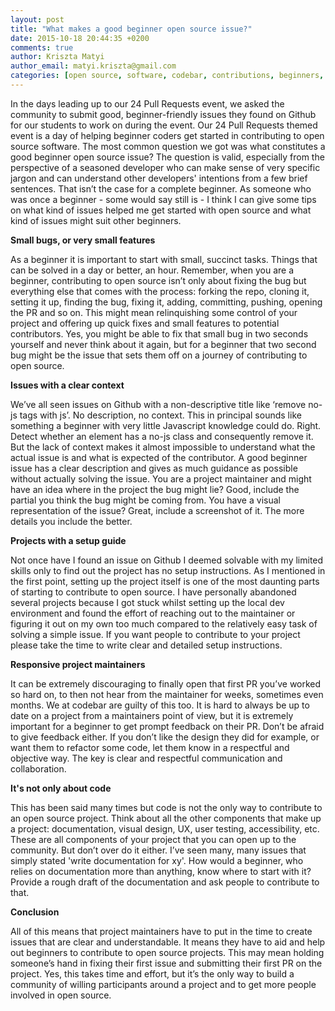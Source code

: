 ```yaml
---
layout: post
title: "What makes a good beginner open source issue?"
date: 2015-10-18 20:44:35 +0200
comments: true
author: Kriszta Matyi
author_email: matyi.kriszta@gmail.com
categories: [open source, software, codebar, contributions, beginners, git, Github]
---
```


In the days leading up to our 24 Pull Requests event, we asked the community to submit good, beginner-friendly issues they found on Github for our students to work on during the event. Our 24 Pull Requests themed event is a day of helping beginner coders get started in contributing to open source software. The most common question we got was what constitutes a good beginner open source issue? The question is valid, especially from the perspective of a seasoned developer who can make sense of very specific jargon and can understand other developers' intentions from a few brief sentences. That isn’t the case for a complete beginner. As someone who was once a beginner - some would say still is - I think I can give some tips on what kind of issues helped me get started with open source and what kind of issues might suit other beginners.

**Small bugs, or very small features**

As a beginner it is important to start with small, succinct tasks. Things that can be solved in a day or better, an hour. Remember, when you are a beginner, contributing to open source isn’t only about fixing the bug but everything else that comes with the process: forking the repo, cloning it, setting it up, finding the bug, fixing it, adding, committing, pushing, opening the PR and so on. This might mean relinquishing some control of your project and offering up quick fixes and small features to potential contributors. Yes, you might be able to fix that small bug in two seconds yourself and never think about it again, but for a beginner that two second bug might be the issue that sets them off on a journey of contributing to open source.

**Issues with a clear context**

We’ve all seen issues on Github with a non-descriptive title like ‘remove no-js tags with js’. No description, no context. This in principal sounds like something a beginner with very little Javascript knowledge could do. Right. Detect whether an element has a no-js class and consequently remove it. But the lack of context makes it almost impossible to understand what the actual issue is and what is expected of the contributor. A good beginner issue has a clear description and gives as much guidance as possible without actually solving the issue. You are a project maintainer and might have an idea where in the project the bug might lie? Good, include the partial you think the bug might be coming from. You have a visual representation of the issue? Great, include a screenshot of it. The more details you include the better.

**Projects with a setup guide**

Not once have I found an issue on Github I deemed solvable with my limited skills only to find out the project has no setup instructions. As I mentioned in the first point, setting up the project itself is one of the most daunting parts of starting to contribute to open source. I have personally abandoned several projects because I got stuck whilst setting up the local dev environment and found the effort of reaching out to the maintainer or figuring it out on my own too much compared to the relatively easy task of solving a simple issue. If you want people to contribute to your project please take the time to write clear and detailed setup instructions.

**Responsive project maintainers**

It can be extremely discouraging to finally open that first PR you’ve worked so hard on, to then not hear from the maintainer for weeks, sometimes even months. We at codebar are guilty of this too. It is hard to always be up to date on a project from a maintainers point of view, but it is extremely important for a beginner to get prompt feedback on their PR. Don’t be afraid to give feedback either. If you don’t like the design they did for example, or want them to refactor some code, let them know in a respectful and objective way. The key is clear and respectful communication and collaboration.

**It's not only about code**

This has been said many times but code is not the only way to contribute to an open source project. Think about all the other components that make up a project: documentation, visual design, UX, user testing, accessibility, etc. These are all components of your project that you can open up to the community. But don’t over do it either. I’ve seen many, many issues that simply stated 'write documentation for xy'. How would a beginner, who relies on documentation more than anything, know where to start with it? Provide a rough draft of the documentation and ask people to contribute to that.

**Conclusion**

All of this means that project maintainers have to put in the time to create issues that are clear and understandable. It means they have to aid and help out beginners to contribute to open source projects. This may mean holding someone’s hand in fixing their first issue and submitting their first PR on the project. Yes, this takes time and effort, but it’s the only way to build a community of willing participants around a project and to get more people involved in open source.
